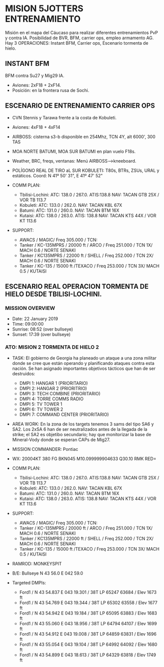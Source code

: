 # MISION 5JOTTERS ENTRENAMIENTO
Misión en el mapa del Cáucaso para realizar diferentes entrenamientos PvP y contra IA. Posibilidad de BVR, BFM, carrier ops, empleo armamento AG. Hay 3 OPERACIONES: Instant BFM, Carrier ops, Escenario tormenta de hielo.

## INSTANT BFM
BFM contra Su27 y Mig29 IA. 
- Aviones: 2xF18 + 2xF14.  
- Posición: en la frontera rusa de Sochi.

##  ESCENARIO DE ENTRENAMIENTO CARRIER OPS
- CVN Stennis y Tarawa frente a la costa de Kobuleti.
- Aviones: 4xF18 + 4xF14
- AIRBOSS:  cisterna s3-b disponible en 254Mhz, TCN 4Y, alt 6000', 300 TAS
- MOA NORTE BATUMI, MOA SUR BATUMI en plan vuelo F18s.
- Weather, BRC, freqs, ventanas: Menú AIRBOSS-->kneeboard.
- POLÍGONO REAL DE TIRO aL SUR KOBULETI: T80s, BTRs, ZSUs, URAL y estáticos. Coord: N 41º 50' 31", E 41º 47' 52" 
- COMM PLAN: 
  - Tbilisi-Lochini:    ATC: 138.0 / 267.0. ATIS:138.8  NAV: TACAN GTB 25X / VOR TB 113.7
  - Kobuleti:    ATC: 133.0 / 262.0.  NAV: TACAN KBL 67X
  - Batumi:    ATC: 131.0 / 260.0.   NAV: TACAN BTM 16X
  - Kutaisi:  ATC: 138.0 / 263.0.  ATIS: 138.8  NAV: TACAN KTS 44X / VOR KT 113.6

- SUPPORT:
  - AWACS / MAGIC/ Freq 305.000 / TCN:
  - Tanker / KC-135MPRS / 20000 ft / ARCO / Freq 251.000 / TCN 1X/ MACH 0.6 / NORTE SENAKI
  - Tanker / KC135MPRS / 22000 ft / SHELL / Freq 252.000 / TCN 2X/ MACH 0.6 / NORTE SENAKI
  - Tanker / KC-135 / 15000 ft /TEXACO / Freq 253.000 / TCN 3X/ MACH 0.5 / KUTAISI


## ESCENARIO REAL  OPERACION TORMENTA DE HIELO DESDE TBILISI-LOCHINI. 
 
### MISSION OVERVIEW 
- Date: 22 January 2019
- Time: 09:00:00
- Sunrise: 08:52 (over bullseye) 
- Sunset: 17:39 (over bullseye) 

### ATO: MISION 2 TORMENTA DE HIELO 2

- TASK: El gobierno de Georgia ha planeado un ataque a una zona militar donde se cree que están operando y planificando ataques contra esta nación. Se han asignado importantes objetivos tácticos que han de ser destruidos:
  - DMPI 1: HANGAR 1 (PRIORITARIO)
  - DMPI 2: HANGAR 2 (PRIORITRIO)
  - DMPI 3: TECH COMBINE (PRIORITARIO)
  - DMPI 4: TORRE COMMS RADIO
  - DMPI 5: TV TOWER 1
  - DMPI 6: TV TOWER 2
  - DMPI 7: COMMAND CENTER (PRIORITARIO)

- AREA WORK: En la zona de los targets tenemos 3 sams del tipo SA6 y SA2. Los 2xSA 6 han de ser neutralizados antes de la llegada de la strike; el SA2 es objetibo secundario; hay que monitorizar la base de Mineral-Vody donde se esperan CAPs de Mig27.

- MISSION COMMANDER: Pontiac

- WX: 20004KT 380 FG BKN045 M10.099999904633 Q30.10 RMK RED=

- COMM PLAN: 
  - Tbilisi-Lochini:    ATC: 138.0 / 267.0. ATIS:138.8  NAV: TACAN GTB 25X / VOR TB 113.7
  - Kobuleti:    ATC: 133.0 / 262.0.  NAV: TACAN KBL 67X
  - Batumi:    ATC: 131.0 / 260.0.   NAV: TACAN BTM 16X
  - Kutaisi:  ATC: 138.0 / 263.0.  ATIS: 138.8  NAV: TACAN KTS 44X / VOR KT 113.6
  
- SUPPORT:
  - AWACS / MAGIC/ Freq 305.000 / TCN:
  - Tanker / KC-135MPRS / 20000 ft / ARCO / Freq 251.000 / TCN 1X/ MACH 0.6 / NORTE SENAKI
  - Tanker / KC135MPRS / 22000 ft / SHELL / Freq 252.000 / TCN 2X/ MACH 0.6 / NORTE SENAKI
  - Tanker / KC-135 / 15000 ft /TEXACO / Freq 253.000 / TCN 3X/ MACH 0.5 / KUTAISI

- RAMROD: MONKEYSPIT

- B/E: Bullseye N 43 56.0 E 042 59.0

- Targeted DMPIs: 
  - Ford1 / N 43 54.837 E 043 19.301 / 38T LP 65247 63684 / Elev 1673 ft
  - Ford1 / N 43 54.769 E 043 19.344 / 38T LP 65302 63558 / Elev 1677 ft
  - Ford1 / N 43 54.942 E 043 19.184 / 38T LP 65095 63883 / Elev 1683 ft
  - Ford1 / N 43 55.060 E 043 18.956 / 38T LP 64794 64107 / Elev 1699 ft
  - Ford1 / N 43 54.912 E 043 19.008 / 38T LP 64859 63831 / Elev 1696 ft
  - Ford1 / N 43 55.054 E 043 19.104 / 38T LP 64992 64092 / Elev 1680 ft
  - Ford1 / N 43 54.899 E 043 18.613 / 38T LP 64329 63818 / Elev 1749 ft



 
